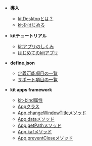- **導入**
  - [kitDesktopとは？](/)
  - [kitをはじめる](/START)

- **kitチュートリアル**
  - [kitアプリのしくみ](/HOW)
  - [はじめてのkitアプリ](/FIRSTAPP)

- **define.json**
  - [定義可能項目の一覧](/DEF)
  - [サポート項目の一覧](/DEFS)

- **kit apps framework**
  - [kit-bind属性](/kit-bind)
  - [Appクラス](/App)
  - [App.changeWindowTitleメソッド](/App.changeWindowTitle)
  - [App.dataメソッド](/App.data)
  - [App.getPathメソッド](/App.getPath)
  - [App.kafメソッド](/App.kaf)
  - [App.preventCloseメソッド](/App.preventClose)